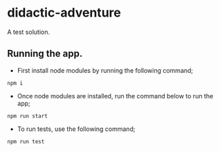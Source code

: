 # didactic-adventure

A test solution.

## Running the app.
 * First install node modules by running the following command;
```shell
npm i
```

 * Once node modules are installed, run the command below to run the app;
 ```shell
npm run start
```

 * To run tests, use the following command;
 ```shell
npm run test
```


